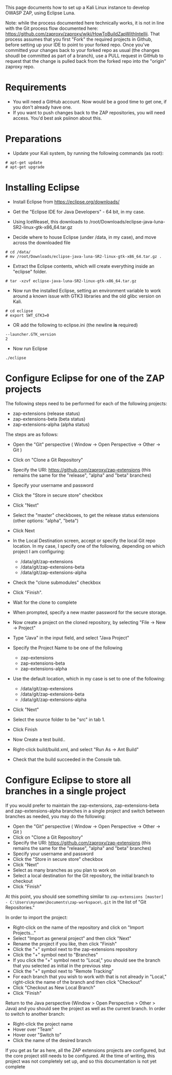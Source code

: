 This page documents  how to set up a Kali Linux instance to develop OWASP ZAP, using Eclipse Luna.

Note: while the process documented here technically works, it is not in line with the Git process flow documented here: https://github.com/zaproxy/zaproxy/wiki/HowToBuildZapWithIntellij. That process assumes that you first "Fork" the required projects in Github, before setting up your IDE to point to your forked repo.  Once you've committed your changes back to your forked repo as usual (the changes shoudl be committed as part of a branch), use a PULL request in GitHub to request that the change is pulled back from the forked repo into the "origin" zaproxy repo.

# Requirements

  * You will need a GitHub account. Now would be a good time to get one, if you don't already have one.
  * If you want to push changes back to the ZAP repositories, you will need access. You'd best ask psiinon about this.

# Preparations

  * Update your Kali system, by running the following commands (as root):
```
# apt-get update
# apt-get upgrade 
```

# Installing Eclipse

  * Install Eclipse from https://eclipse.org/downloads/
  * Get the "Eclipse IDE for Java Developers" - 64 bit, in my case.
  * Using IceWeasel, this downloads to /root/Downloads/eclipse-java-luna-SR2-linux-gtk-x86\_64.tar.gz

  * Decide where to house Eclipse (under /data, in my case), and move across the downloaded file
```
# cd /data/
# mv /root/Downloads/eclipse-java-luna-SR2-linux-gtk-x86_64.tar.gz . 
```

  * Extract the Eclipse contents, which will create everything inside an "eclipse" folder.
```
# tar -xzvf eclipse-java-luna-SR2-linux-gtk-x86_64.tar.gz 
```

  * Now run the installed Eclipse, setting an environment variable to work around a known issue with GTK3 libraries and the old glibc version on Kali.
```
# cd eclipse
# export SWT_GTK3=0 
```
  * OR add the following to eclipse.ini (the newline **is** required)
```
--launcher.GTK_version
2
```

  * Now run Eclipse
```
./eclipse 
```

# Configure Eclipse for one of the ZAP projects

The following steps need to be performed for each of the following projects:
  * zap-extensions (release status)
  * zap-extensions-beta (beta status)
  * zap-extensions-alpha (alpha status)

The steps are as follows:
  * Open the "Git" perspective ( Window -> Open Perspective -> Other -> Git )
  * Click on "Clone a Git Repository"
  * Specify the URI: https://github.com/zaproxy/zap-extensions  (this remains the same for the "release", "alpha" and "beta" branches)
  * Specify your username and password
  * Click the "Store in secure store" checkbox
  * Click "Next"
  * Select the "master" checkboxes, to get the release status extensions (other options: "alpha", "beta")
  * Click Next
  * In the Local Destination screen, accept or specify the local Git repo location. In my case, I specify one of the following, depending on which project I am configuring:
    * /data/git/zap-extensions
    * /data/git/zap-extensions-beta
    * /data/git/zap-extensions-alpha

  * Check the "clone submodules" checkbox
  * Click "Finish".
  * Wait for the clone to complete
  * When prompted, specify a new master password for the secure storage.

  * Now create a project on the cloned repository, by selecting "File -> New -> Project"
  * Type "Java" in the input field, and select "Java Project"
  * Specify the Project Name to be one of the following
    * zap-extensions
    * zap-extensions-beta
    * zap-extensions-alpha
  * Use the default location, which in my case is set to one of the following:
    * /data/git/zap-extensions
    * /data/git/zap-extensions-beta
    * /data/git/zap-extensions-alpha
  * Click "Next"
  * Select the source folder to be "src" in tab 1.
  * Click Finish

  * Now Create a test build..
  * Right-click build/build.xml, and select "Run As -> Ant Build"
  * Check that the build succeeded in the Console tab.

# Configure Eclipse to store all branches in a single project

If you would prefer to maintain the zap-extensions, zap-extensions-beta and zap-extensions-alpha branches in a single project and switch between branches as needed, you may do the following:

  * Open the "Git" perspective ( Window -> Open Perspective -> Other -> Git )
  * Click on "Clone a Git Repository"
  * Specify the URI: https://github.com/zaproxy/zap-extensions  (this remains the same for the "release", "alpha" and "beta" branches)
  * Specify your username and password
  * Click the "Store in secure store" checkbox
  * Click "Next"
  * Select as many branches as you plan to work on
  * Select a local destination for the Git repository, the initial branch to checkout
  * Click "Finish"

At this point, you should see something similar to `zap-extensions [master] - C:\Users\myname\Documents\zap-workspace\.git` in the list of "Git Repositories."

In order to import the project:
  * Right-click on the name of the repository and click on "Import Projects..."
  * Select "Import as general project" and then click "Next"
  * Rename the project if you like, then click "Finish"
  * Click the "+" symbol next to the zap-extensions repository
  * Click the "+" symbol next to "Branches"
  * If you click the "+" symbol next to "Local," you should see the branch that you selected as initial in the previous step
  * Click the "+" symbol next to "Remote Tracking"
  * For each branch that you wish to work with that is not already in "Local," right-click the name of the branch and then click "Checkout"
  * Click "Checkout as New Local Branch"
  * Click "Finish"

Return to the Java perspective (Window > Open Perspective > Other > Java) and you should see the project as well as the current branch. In order to switch to another branch:

  * Right-click the project name
  * Hover over "Team"
  * Hover over "Switch to"
  * Click the name of the desired branch

If you get as far as here, all the ZAP extensions projects are configured, but the core project still needs to be configured.  At the time of writing, this project was not completely set up, and so this documentation is not yet complete